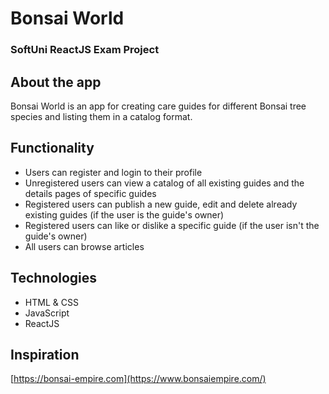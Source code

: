 # Bonsai World
### SoftUni ReactJS Exam Project

## About the app
Bonsai World is an app for creating care guides for different Bonsai tree species and listing them in a catalog format.

## Functionality
* Users can register and login to their profile
* Unregistered users can view a catalog of all existing guides and the details pages of specific guides
* Registered users can publish a new guide, edit and delete already existing guides (if the user is the guide's owner)
* Registered users can like or dislike a specific guide (if the user isn't the guide's owner)
* All users can browse articles

## Technologies
* HTML & CSS
* JavaScript
* ReactJS

## Inspiration
[https://bonsai-empire.com](https://www.bonsaiempire.com/)
